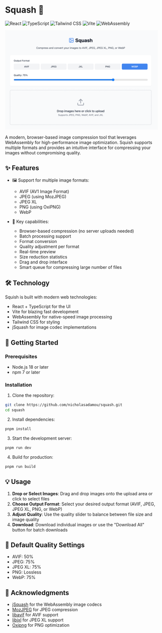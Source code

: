 # Squash 🎨

![React](https://img.shields.io/badge/React-%2320232a.svg?style=flat-square&logo=react&logoColor=%2361DAFB)
![TypeScript](https://img.shields.io/badge/-TypeScript-007ACC?style=flat-square&logo=typescript&logoColor=white)
![Tailwind CSS](https://img.shields.io/badge/-Tailwind%20CSS-06B6D4?style=flat-square&logo=tailwindcss&logoColor=white)
![Vite](https://img.shields.io/badge/-Vite-646CFF?style=flat-square&logo=vite&logoColor=white)
![WebAssembly](https://img.shields.io/badge/-WebAssembly-654FF0?style=flat-square&logo=webassembly&logoColor=white)

![meta](public/meta.png)

A modern, browser-based image compression tool that leverages WebAssembly for high-performance image optimization. Squish supports multiple formats and provides an intuitive interface for compressing your images without compromising quality.

## ✨ Features

- 🖼️ Support for multiple image formats:
  - AVIF (AV1 Image Format)
  - JPEG (using MozJPEG)
  - JPEG XL
  - PNG (using OxiPNG)
  - WebP

- 🚀 Key capabilities:
  - Browser-based compression (no server uploads needed)
  - Batch processing support
  - Format conversion
  - Quality adjustment per format
  - Real-time preview
  - Size reduction statistics
  - Drag and drop interface
  - Smart queue for compressing large number of files

## 🛠️ Technology

Squish is built with modern web technologies:

- React + TypeScript for the UI
- Vite for blazing fast development
- WebAssembly for native-speed image processing
- Tailwind CSS for styling
- jSquash for image codec implementations

## 🚀 Getting Started

### Prerequisites

- Node.js 18 or later
- npm 7 or later

### Installation

1. Clone the repository:
```bash
git clone https://github.com/nicholasadamou/squash.git
cd squash
```

2. Install dependencies:
```bash
pnpm install
```

3. Start the development server:
```bash
pnpm run dev
```

4. Build for production:
```bash
pnpm run build
```

## 💡 Usage

1. **Drop or Select Images**: Drag and drop images onto the upload area or click to select files
2. **Choose Output Format**: Select your desired output format (AVIF, JPEG, JPEG XL, PNG, or WebP)
3. **Adjust Quality**: Use the quality slider to balance between file size and image quality
4. **Download**: Download individual images or use the "Download All" button for batch downloads

## 🔧 Default Quality Settings

- AVIF: 50%
- JPEG: 75%
- JPEG XL: 75%
- PNG: Lossless
- WebP: 75%

## 🙏 Acknowledgments

- [jSquash](https://github.com/jamsinclair/jSquash) for the WebAssembly image codecs
- [MozJPEG](https://github.com/mozilla/mozjpeg) for JPEG compression
- [libavif](https://github.com/AOMediaCodec/libavif) for AVIF support
- [libjxl](https://github.com/libjxl/libjxl) for JPEG XL support
- [Oxipng](https://github.com/shssoichiro/oxipng) for PNG optimization

